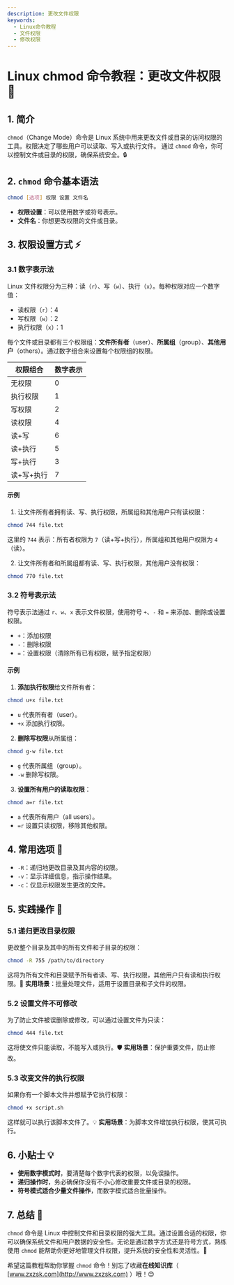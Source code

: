 ```yaml
---
description: 更改文件权限
keywords:
  - Linux命令教程
  - 文件权限
  - 修改权限
---
```


# Linux chmod 命令教程：更改文件权限 🔐

## 1. 简介

`chmod`（Change Mode）命令是 Linux 系统中用来更改文件或目录的访问权限的工具。权限决定了哪些用户可以读取、写入或执行文件。
通过 `chmod` 命令，你可以控制文件或目录的权限，确保系统安全。🔒

## 2. `chmod` 命令基本语法

```bash
chmod [选项] 权限 设置 文件名
```

- **权限设置**：可以使用数字或符号表示。
- **文件名**：你想更改权限的文件或目录。

## 3. 权限设置方式 ⚡

### 3.1 数字表示法

Linux 文件权限分为三种：读（`r`）、写（`w`）、执行（`x`）。每种权限对应一个数字值：

- 读权限（`r`）：4
- 写权限（`w`）：2
- 执行权限（`x`）：1

每个文件或目录都有三个权限组：**文件所有者**（user）、**所属组**（group）、**其他用户**（others）。通过数字组合来设置每个权限组的权限。

| 权限组合 | 数字表示 |
|----------|----------|
| 无权限   | 0        |
| 执行权限 | 1        |
| 写权限   | 2        |
| 读权限   | 4        |
| 读+写    | 6        |
| 读+执行  | 5        |
| 写+执行  | 3        |
| 读+写+执行 | 7      |

#### 示例

1. 让文件所有者拥有读、写、执行权限，所属组和其他用户只有读权限：

```bash
chmod 744 file.txt
```

这里的 `744` 表示：所有者权限为 `7`（读+写+执行），所属组和其他用户权限为 `4`（读）。

2. 让文件所有者和所属组都有读、写、执行权限，其他用户没有权限：

```bash
chmod 770 file.txt
```

### 3.2 符号表示法

符号表示法通过 `r`、`w`、`x` 表示文件权限，使用符号 `+`、`-` 和 `=` 来添加、删除或设置权限。

- `+`：添加权限
- `-`：删除权限
- `=`：设置权限（清除所有已有权限，赋予指定权限）

#### 示例

1. **添加执行权限**给文件所有者：

```bash
chmod u+x file.txt
```

- `u` 代表所有者（user）。
- `+x` 添加执行权限。

2. **删除写权限**从所属组：

```bash
chmod g-w file.txt
```

- `g` 代表所属组（group）。
- `-w` 删除写权限。

3. **设置所有用户的读取权限**：

```bash
chmod a=r file.txt
```

- `a` 代表所有用户（all users）。
- `=r` 设置只读权限，移除其他权限。

## 4. 常用选项 📝

- `-R`：递归地更改目录及其内容的权限。
- `-v`：显示详细信息，指示操作结果。
- `-c`：仅显示权限发生更改的文件。

## 5. 实践操作 🎯

### 5.1 递归更改目录权限

更改整个目录及其中的所有文件和子目录的权限：

```bash
chmod -R 755 /path/to/directory
```

这将为所有文件和目录赋予所有者读、写、执行权限，其他用户只有读和执行权限。🔄 **实用场景**：批量处理文件，适用于设置目录和子文件的权限。

### 5.2 设置文件不可修改

为了防止文件被误删除或修改，可以通过设置文件为只读：

```bash
chmod 444 file.txt
```

这将使文件只能读取，不能写入或执行。🛡️ **实用场景**：保护重要文件，防止修改。

### 5.3 改变文件的执行权限

如果你有一个脚本文件并想赋予它执行权限：

```bash
chmod +x script.sh
```

这样就可以执行该脚本文件了。💡 **实用场景**：为脚本文件增加执行权限，使其可执行。

## 6. 小贴士 💡

- **使用数字模式时**，要清楚每个数字代表的权限，以免误操作。
- **递归操作时**，务必确保你没有不小心修改重要文件或目录的权限。
- **符号模式适合少量文件操作**，而数字模式适合批量操作。

## 7. 总结 🎯

`chmod` 命令是 Linux 中控制文件和目录权限的强大工具。通过设置合适的权限，你可以确保系统文件和用户数据的安全性。无论是通过数字方式还是符号方式，熟练使用 `chmod` 能帮助你更好地管理文件权限，提升系统的安全性和灵活性。🔐

希望这篇教程帮助你掌握 `chmod` 命令！别忘了收藏**在线知识库**（ [www.zxzsk.com](http://www.zxzsk.com) ）哦！😊